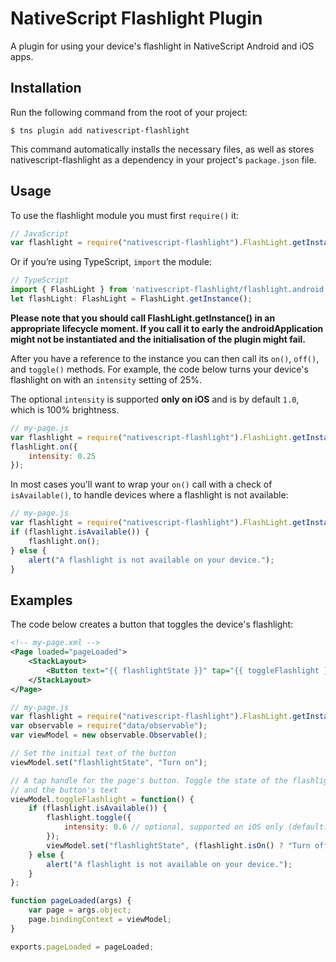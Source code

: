 # NativeScript Flashlight Plugin

A plugin for using your device's flashlight in NativeScript Android and iOS apps.

## Installation

Run the following command from the root of your project:

```
$ tns plugin add nativescript-flashlight
```

This command automatically installs the necessary files, as well as stores nativescript-flashlight as a dependency in your project's `package.json` file.

## Usage

To use the flashlight module you must first `require()` it:

```js
// JavaScript
var flashlight = require("nativescript-flashlight").FlashLight.getInstance();
```

Or if you’re using TypeScript, `import` the module:

```js
// TypeScript
import { FlashLight } from 'nativescript-flashlight/flashlight.android';
let flashLight: FlashLight = FlashLight.getInstance();
```

**Please note that you should call FlashLight.getInstance() in an appropriate lifecycle moment. If you call it to early the androidApplication might not be instantiated and the initialisation of the plugin might fail.**

After you have a reference to the instance you can then call its `on()`, `off()`, and `toggle()` methods. For example, the code below turns your device's flashlight on with an `intensity` setting of 25%.

The optional `intensity` is supported __only on iOS__ and is by default `1.0`, which is 100% brightness.

```js
// my-page.js
var flashlight = require("nativescript-flashlight").FlashLight.getInstance();
flashlight.on({
    intensity: 0.25
});
```

In most cases you'll want to wrap your `on()` call with a check of `isAvailable()`, to handle devices where a flashlight is not available:

```js
// my-page.js
var flashlight = require("nativescript-flashlight").FlashLight.getInstance();
if (flashlight.isAvailable()) {
	flashlight.on();
} else {
	alert("A flashlight is not available on your device.");
}
```

## Examples

The code below creates a button that toggles the device's flashlight:

```xml
<!-- my-page.xml -->
<Page loaded="pageLoaded">
    <StackLayout>
        <Button text="{{ flashlightState }}" tap="{{ toggleFlashlight }}" />
    </StackLayout>
</Page>
```

```js
// my-page.js
var flashlight = require("nativescript-flashlight").FlashLight.getInstance();
var observable = require("data/observable");
var viewModel = new observable.Observable();

// Set the initial text of the button
viewModel.set("flashlightState", "Turn on");

// A tap handle for the page's button. Toggle the state of the flashlight
// and the button's text
viewModel.toggleFlashlight = function() {
    if (flashlight.isAvailable()) {
        flashlight.toggle({
            intensity: 0.6 // optional, supported on iOS only (default: 1.0 which is 100% brightness)
        });
        viewModel.set("flashlightState", (flashlight.isOn() ? "Turn off" : "Turn on"));
    } else {
        alert("A flashlight is not available on your device.");
    }
};

function pageLoaded(args) {
    var page = args.object;
    page.bindingContext = viewModel;
}

exports.pageLoaded = pageLoaded;
```
